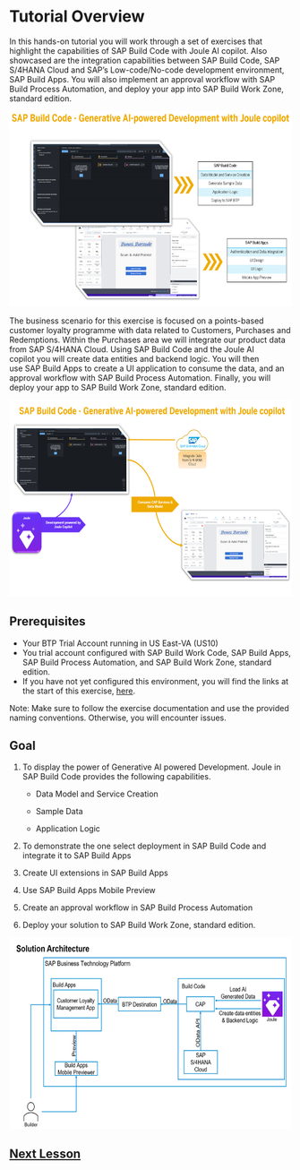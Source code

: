 # Tutorial Overview

In this hands-on tutorial you will work through a set of exercises that highlight the capabilities of SAP Build Code with Joule AI copilot. Also showcased are the integration capabilities between SAP Build Code, SAP S/4HANA Cloud and SAP’s Low-code/No-code development environment, SAP Build Apps. You will also implement an approval workflow with SAP Build Process Automation, and deploy your app into SAP Build Work Zone, standard edition.

<img src="images/image1.png" style="width:6.5in;height:3.63125in" />

The business scenario for this exercise is focused on a points-based
customer loyalty programme with data related to Customers, Purchases and
Redemptions. Within the Purchases area we will integrate our product
data from SAP S/4HANA Cloud. Using SAP Build Code and the Joule AI
copilot you will create data entities and backend logic. You will then
use SAP Build Apps to create a UI application to consume the data, and an
approval workflow with SAP Build Process Automation. Finally, you will deploy
your app to SAP Build Work Zone, standard edition.

<img src="images/image2.png" style="width:6.5in;height:3.65833in" />

## Prerequisites

- Your BTP Trial Account running in US East-VA (US10)
- You trial account configured with SAP Build Work Code, SAP Build Apps, SAP Build Process Automation, and SAP Build Work Zone, standard edition.
- If you have not yet configured this environment, you will find the links at the start of this exercise, [here](../../).

Note: Make sure to follow the exercise documentation and use the
provided naming conventions. Otherwise, you will encounter issues.

## Goal

1. To display the power of Generative AI powered Development. Joule in SAP Build Code provides the following capabilities.

    - Data Model and Service Creation

    - Sample Data

    - Application Logic

2. To demonstrate the one select deployment in SAP Build Code and integrate it to SAP Build Apps

3. Create UI extensions in SAP Build Apps

4. Use SAP Build Apps Mobile Preview

5. Create an approval workflow in SAP Build Process Automation

6. Deploy your solution to SAP Build Work Zone, standard edition.

<img src="images/image3.png" style="width:6.5in;height:3.55486in" />

## [Next Lesson](../ex1/)